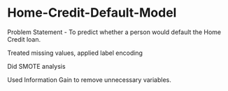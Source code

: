 # Home-Credit-Default-Model

Problem Statement - To predict whether a person would default the Home Credit loan.

Treated missing values, applied label encoding 

Did SMOTE analysis

Used Information Gain to remove unnecessary variables.
